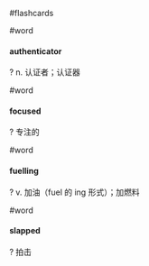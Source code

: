 #flashcards

#word
#### authenticator
?
n. 认证者；认证器
<!--SR:!2025-02-21,3,250-->

#word
#### focused
?
专注的

#word
#### fuelling
?
v. 加油（fuel 的 ing 形式）；加燃料

#word
#### slapped
?
拍击

